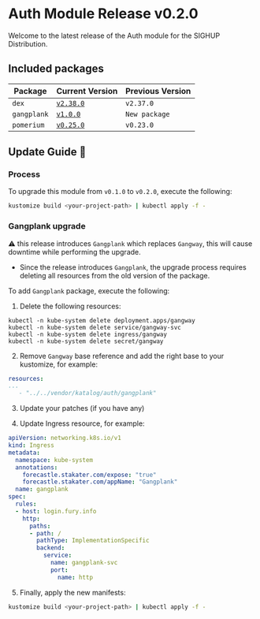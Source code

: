 # Auth Module Release v0.2.0

Welcome to the latest release of the Auth module for the SIGHUP Distribution.

## Included packages

| Package    | Current Version                                                           | Previous Version |
| ---------- | ------------------------------------------------------------------------- | ---------------- |
| `dex`      | [`v2.38.0`](https://github.com/dexidp/dex/releases/tag/v2.38.0)           | `v2.37.0`        |
| `gangplank`| [`v1.0.0`](https://github.com/sighupio/gangplank/releases/tag/v1.0.0)     | `New package`    |
| `pomerium` | [`v0.25.0`](https://github.com/pomerium/pomerium/releases/tag/v0.25.0)    | `v0.23.0`        |

## Update Guide 🦮

### Process

To upgrade this module from `v0.1.0` to `v0.2.0`, execute the following:

```bash
kustomize build <your-project-path> | kubectl apply -f -
```

### Gangplank upgrade

:warning: this release introduces `Gangplank` which replaces `Gangway`, this will cause downtime while performing the upgrade.

- Since the release introduces `Gangplank`, the upgrade process requires deleting all resources from the old version of the package.

To add `Gangplank` package, execute the following:

1. Delete the following resources:

```shell
kubectl -n kube-system delete deployment.apps/gangway
kubectl -n kube-system delete service/gangway-svc
kubectl -n kube-system delete ingress/gangway
kubectl -n kube-system delete secret/gangway
```

2. Remove `Gangway` base reference and add the right base to your kustomize, for example:

```yaml
resources:
...
   - "../../vendor/katalog/auth/gangplank"
```

3. Update your patches (if you have any)

4. Update Ingress resource, for example:

```yaml
apiVersion: networking.k8s.io/v1
kind: Ingress
metadata:
  namespace: kube-system
  annotations:
    forecastle.stakater.com/expose: "true"
    forecastle.stakater.com/appName: "Gangplank"
  name: gangplank
spec:
  rules:
  - host: login.fury.info
    http:
      paths:
      - path: /
        pathType: ImplementationSpecific
        backend:
          service:
            name: gangplank-svc
            port:
              name: http
```

5. Finally, apply the new manifests:

```bash
kustomize build <your-project-path> | kubectl apply -f -
```

